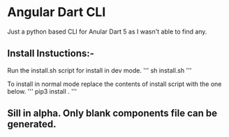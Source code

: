 # Angular Dart CLI

Just a python based CLI for Anular Dart 5 as I wasn't able to find any.

## Install Instuctions:-

Run the install.sh script for install in dev mode.
'''
sh install.sh
'''

To install in normal mode replace the contents of install script with the one below.
'''
pip3 install .
'''

## Sill in alpha. Only blank components file can be generated.
